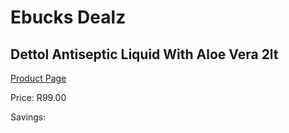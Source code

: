 
# Ebucks Dealz
## Dettol Antiseptic Liquid With Aloe Vera 2lt
[Product Page](https://www.ebucks.com/web/shop/productSelected.do?prodId=600109515&catId=908586136)

Price: R99.00

Savings: 


	